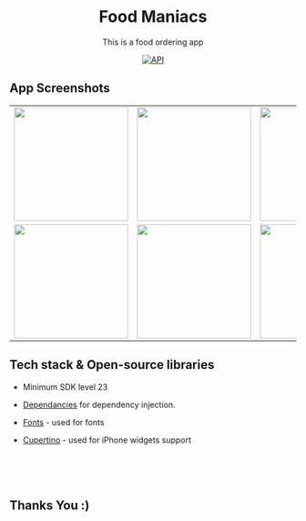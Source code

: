 <h1 align="center">Food Maniacs</h1>

<p align="center">  
This is a food ordering app
</p>

<p align="center">
  <a href="https://android-arsenal.com/api?level=21"><img alt="API" src="https://img.shields.io/badge/API-21%2B-brightgreen.svg?style=flat"/></a>
</p>


## App Screenshots

<table>
  <tr>
    <td><img src="https://github.com/rahul6975/Food-Maniacs/blob/master/food_maniacs/screenshots/1.png" width="200"/></td>
    <td><img src="https://github.com/rahul6975/Food-Maniacs/blob/master/food_maniacs/screenshots/2.png" width="200"/></td>
     <td><img src="https://github.com/rahul6975/Food-Maniacs/blob/master/food_maniacs/screenshots/3.png" width="200"/></td>
  </tr>
  
<tr>
    <td><img src="https://github.com/rahul6975/Food-Maniacs/blob/master/food_maniacs/screenshots/4.png" width="200"/></td>
    <td><img src="https://github.com/rahul6975/Food-Maniacs/blob/master/food_maniacs/screenshots/5.png" width="200"/></td>
     <td><img src="https://github.com/rahul6975/Food-Maniacs/blob/master/food_maniacs/screenshots/6.png" width="200"/></td>
  </tr>

  
 </table>






## Tech stack & Open-source libraries
- Minimum SDK level 23
- [Dependancies](https://github.com/rahul6975/Food-Maniacs/blob/master/food_maniacs/pubspec.yaml) for dependency injection.


- [Fonts]() - used for fonts
- [Cupertino]() - used for iPhone widgets support
</br>
</br>
</br>


## Thanks You :)


